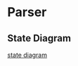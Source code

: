 # Parser

## State Diagram
[state diagram](https://github.com/urbancitysky/Parser/blob/master/State%20Diagram.jpg)